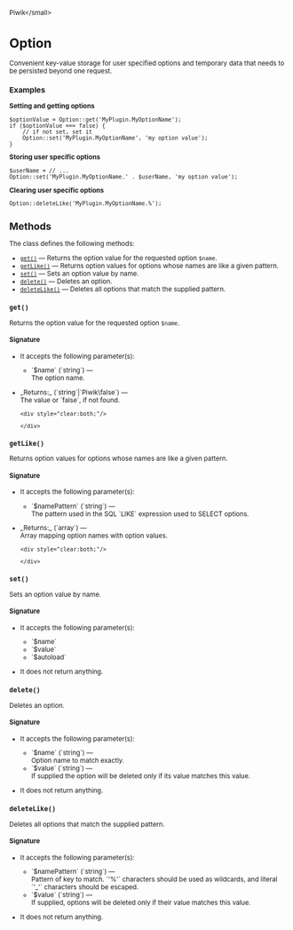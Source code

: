 <small>Piwik\</small>

Option
======

Convenient key-value storage for user specified options and temporary data that needs to be persisted beyond one request.

### Examples

**Setting and getting options**

    $optionValue = Option::get('MyPlugin.MyOptionName');
    if ($optionValue === false) {
        // if not set, set it
        Option::set('MyPlugin.MyOptionName', 'my option value');
    }

**Storing user specific options**

    $userName = // ...
    Option::set('MyPlugin.MyOptionName.' . $userName, 'my option value');

**Clearing user specific options**

    Option::deleteLike('MyPlugin.MyOptionName.%');

Methods
-------

The class defines the following methods:

- [`get()`](#get) &mdash; Returns the option value for the requested option `$name`.
- [`getLike()`](#getlike) &mdash; Returns option values for options whose names are like a given pattern.
- [`set()`](#set) &mdash; Sets an option value by name.
- [`delete()`](#delete) &mdash; Deletes an option.
- [`deleteLike()`](#deletelike) &mdash; Deletes all options that match the supplied pattern.

<a name="get" id="get"></a>
<a name="get" id="get"></a>
### `get()`

Returns the option value for the requested option `$name`.

#### Signature

-  It accepts the following parameter(s):

   <ul>
   <li>
      <div markdown="1" class="parameter">
      `$name` (`string`) &mdash;

      <div markdown="1" class="param-desc"> The option name.</div>

      <div style="clear:both;"/>

      </div>
   </li>
   </ul>

<ul>
  <li>
    <div markdown="1" class="parameter">
    _Returns:_  (`string`|`Piwik\false`) &mdash;
    <div markdown="1" class="param-desc">The value or `false`, if not found.</div>

    <div style="clear:both;"/>

    </div>
  </li>
</ul>

<a name="getlike" id="getlike"></a>
<a name="getLike" id="getLike"></a>
### `getLike()`

Returns option values for options whose names are like a given pattern.

#### Signature

-  It accepts the following parameter(s):

   <ul>
   <li>
      <div markdown="1" class="parameter">
      `$namePattern` (`string`) &mdash;

      <div markdown="1" class="param-desc"> The pattern used in the SQL `LIKE` expression used to SELECT options.</div>

      <div style="clear:both;"/>

      </div>
   </li>
   </ul>

<ul>
  <li>
    <div markdown="1" class="parameter">
    _Returns:_  (`array`) &mdash;
    <div markdown="1" class="param-desc">Array mapping option names with option values.</div>

    <div style="clear:both;"/>

    </div>
  </li>
</ul>

<a name="set" id="set"></a>
<a name="set" id="set"></a>
### `set()`

Sets an option value by name.

#### Signature

-  It accepts the following parameter(s):

   <ul>
   <li>
      <div markdown="1" class="parameter">
      `$name`

      <div markdown="1" class="param-desc"></div>

      <div style="clear:both;"/>

      </div>
   </li>
   <li>
      <div markdown="1" class="parameter">
      `$value`

      <div markdown="1" class="param-desc"></div>

      <div style="clear:both;"/>

      </div>
   </li>
   <li>
      <div markdown="1" class="parameter">
      `$autoload`

      <div markdown="1" class="param-desc"></div>

      <div style="clear:both;"/>

      </div>
   </li>
   </ul>
- It does not return anything.

<a name="delete" id="delete"></a>
<a name="delete" id="delete"></a>
### `delete()`

Deletes an option.

#### Signature

-  It accepts the following parameter(s):

   <ul>
   <li>
      <div markdown="1" class="parameter">
      `$name` (`string`) &mdash;

      <div markdown="1" class="param-desc"> Option name to match exactly.</div>

      <div style="clear:both;"/>

      </div>
   </li>
   <li>
      <div markdown="1" class="parameter">
      `$value` (`string`) &mdash;

      <div markdown="1" class="param-desc"> If supplied the option will be deleted only if its value matches this value.</div>

      <div style="clear:both;"/>

      </div>
   </li>
   </ul>
- It does not return anything.

<a name="deletelike" id="deletelike"></a>
<a name="deleteLike" id="deleteLike"></a>
### `deleteLike()`

Deletes all options that match the supplied pattern.

#### Signature

-  It accepts the following parameter(s):

   <ul>
   <li>
      <div markdown="1" class="parameter">
      `$namePattern` (`string`) &mdash;

      <div markdown="1" class="param-desc"> Pattern of key to match. `'%'` characters should be used as wildcards, and literal `'_'` characters should be escaped.</div>

      <div style="clear:both;"/>

      </div>
   </li>
   <li>
      <div markdown="1" class="parameter">
      `$value` (`string`) &mdash;

      <div markdown="1" class="param-desc"> If supplied, options will be deleted only if their value matches this value.</div>

      <div style="clear:both;"/>

      </div>
   </li>
   </ul>
- It does not return anything.

